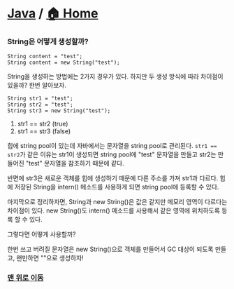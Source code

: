 # [Java](https://github.com/hyojaekim/TIL/tree/master/Java) / [🏠 Home](https://github.com/hyojaekim/TIL)

### String은 어떻게 생성할까?

```
String content = "test";
String content = new String("test");
```

String을 생성하는 방법에는 2가지 경우가 있다. 하지만 두 생성 방식에 따라 차이점이 있을까? 한번 알아보자.

```
String str1 = "test";
String str2 = "test";
String str3 = new String("test");
```

1. str1 == str2 (true)
2. str1 == str3 (false)

힙에 string pool이 있는데 자바에서는 문자열을 string pool로 관리된다.
`str1 == str2`가 같은 이유는 str1이 생성되면 string pool에 "test" 문자열을 만들고 str2는 만들어진 "test" 문자열을 참조하기 때문에 같다.

반면에 str3은 새로운 객체를 힙에 생성하기 때문에 다른 주소를 가져 str1과 다르다. 힙에 저장된 String을 intern() 메소드를 사용하게 되면 string pool에 등록할 수 있다.

마지막으로 정리하자면, String과 new String()은 값은 같지만 메모리 영역이 다르다는 차이점이 있다. new String()도 intern() 메소드를 사용해서 같은 영역에 위치하도록 등록 할 수 있다.

그렇다면 어떻게 사용할까?

한번 쓰고 버려질 문자열은 new String()으로 객체를 만들어서 GC 대상이 되도록 만들고, 왠만하면 ""으로 생성하자!

### [맨 위로 이동](https://github.com/hyojaekim/TIL/blob/master/Java/string.md#java---home)
